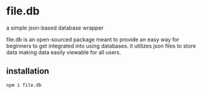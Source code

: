 # file.db
a simple json-based database wrapper

file.db is an open-sourced package meant to provide an easy way for beginners to get integrated into using databases. it utilizes json files to store data making data easily viewable for all users. 

## installation
```
npm i file.db
```
